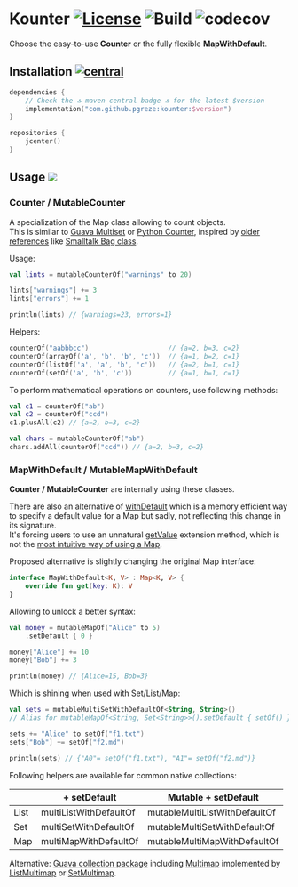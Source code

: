 # Kounter [![License](https://img.shields.io/badge/License-Apache%202.0-blue.svg)](https://opensource.org/licenses/Apache-2.0) ![Build](https://github.com/pgreze/kounter/workflows/Build/badge.svg?branch=master) ![codecov](https://codecov.io/gh/pgreze/kounter/branch/master/graph/badge.svg)
Choose the easy-to-use **Counter** or the fully flexible **MapWithDefault**.

## Installation  [![central](https://maven-badges.herokuapp.com/maven-central/com.github.pgreze/kounter/badge.svg?style={style})](https://search.maven.org/artifact/com.github.pgreze/kounter)

```kotlin
dependencies {
    // Check the 🔝 maven central badge 🔝 for the latest $version
    implementation("com.github.pgreze:kounter:$version")
}

repositories {
    jcenter()
}
```

## Usage [![](https://img.shields.io/badge/dokka-read-blue)](https://kounter.netlify.app/)

### Counter / MutableCounter

A specialization of the Map class allowing to count objects.<br/>
This is similar to [Guava Multiset](https://guava.dev/releases/19.0/api/docs/com/google/common/collect/Multiset.html)
or [Python Counter](https://docs.python.org/3.8/library/collections.html#collections.Counter),
inspired by [older references](https://github.com/python/cpython/blob/ec007cb43faf5f33d06efbc28152c7fdcb2edb9c/Lib/collections/__init__.py#L516)
like [Smalltalk Bag class](http://www.gnu.org/software/smalltalk/manual-base/html_node/Bag.html).

Usage:

```kotlin
val lints = mutableCounterOf("warnings" to 20)

lints["warnings"] += 3
lints["errors"] += 1

println(lints) // {warnings=23, errors=1}
```

Helpers:

```kotlin
counterOf("aabbbcc")                    // {a=2, b=3, c=2}
counterOf(arrayOf('a', 'b', 'b', 'c'))  // {a=1, b=2, c=1}
counterOf(listOf('a', 'a', 'b', 'c'))   // {a=2, b=1, c=1}
counterOf(setOf('a', 'b', 'c'))         // {a=1, b=1, c=1}
```

To perform mathematical operations on counters, use following methods:

```kotlin
val c1 = counterOf("ab")
val c2 = counterOf("ccd")
c1.plusAll(c2) // {a=2, b=3, c=2}

val chars = mutableCounterOf("ab")
chars.addAll(counterOf("ccd")) // {a=2, b=3, c=2}
```

### MapWithDefault / MutableMapWithDefault

**Counter / MutableCounter** are internally using these classes.

There are also an alternative of
[withDefault](https://kotlinlang.org/api/latest/jvm/stdlib/kotlin.collections/with-default.html)
which is a memory efficient way to specify a default value for a Map but sadly,
not reflecting this change in its signature.<br/>
It's forcing users to use an unnatural
[getValue](https://kotlinlang.org/api/latest/jvm/stdlib/kotlin.collections/get-value.html) extension method,
which is not the [most intuitive way of using a Map](https://discuss.kotlinlang.org/t/map-withdefault-not-defaulting/7691).

Proposed alternative is slightly changing the original Map interface:

```kotlin
interface MapWithDefault<K, V> : Map<K, V> {
    override fun get(key: K): V
}
```

Allowing to unlock a better syntax:

```kotlin
val money = mutableMapOf("Alice" to 5)
    .setDefault { 0 }

money["Alice"] += 10
money["Bob"] += 3

println(money) // {Alice=15, Bob=3}
```

Which is shining when used with Set/List/Map:

```kotlin
val sets = mutableMultiSetWithDefaultOf<String, String>()
// Alias for mutableMapOf<String, Set<String>>().setDefault { setOf() }

sets += "Alice" to setOf("f1.txt")
sets["Bob"] += setOf("f2.md")

println(sets) // {"A0"= setOf("f1.txt"), "A1"= setOf("f2.md")}
```

Following helpers are available for common native collections:

|      | + setDefault           | Mutable + setDefault          |
|------|------------------------|-------------------------------|
| List | multiListWithDefaultOf | mutableMultiListWithDefaultOf |
| Set  | multiSetWithDefaultOf  | mutableMultiSetWithDefaultOf  |
| Map  | multiMapWithDefaultOf  | mutableMultiMapWithDefaultOf  |

Alternative: [Guava collection package](https://guava.dev/releases/19.0/api/docs/com/google/common/collect/package-summary.html)
including [Multimap](https://guava.dev/releases/19.0/api/docs/com/google/common/collect/Multimap.html)
implemented by [ListMultimap](https://guava.dev/releases/19.0/api/docs/com/google/common/collect/ListMultimap.html)
or [SetMultimap](https://guava.dev/releases/19.0/api/docs/com/google/common/collect/SetMultimap.html).
